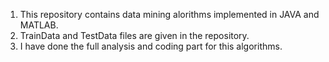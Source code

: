 1. This repository contains data mining alorithms implemented in JAVA and MATLAB. <br/>
2. TrainData and TestData files are given in the repository. <br/>
3. I have done the full analysis and coding part for this algorithms. <br/>
